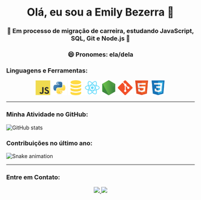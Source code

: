 <div align="center">
  <h1>Olá, eu sou a Emily Bezerra 👋</h1>
  <h3>🚀 Em processo de migração de carreira, estudando JavaScript, SQL, Git e Node.js 🌱</h3>
  <h3>😄 Pronomes: ela/dela</h3>
</div>

### Linguagens e Ferramentas:

<div align="center">
  <img src="https://raw.githubusercontent.com/devicons/devicon/master/icons/javascript/javascript-original.svg" alt="JavaScript" width="40" height="40">
  <img src="https://raw.githubusercontent.com/devicons/devicon/master/icons/python/python-original.svg" alt="Python" width="40" height="40">
  <img src="https://raw.githubusercontent.com/devicons/devicon/master/icons/sql/sql-original.svg" alt="SQL" width="40" height="40">
  <img src="https://raw.githubusercontent.com/devicons/devicon/master/icons/react/react-original.svg" alt="React" width="40" height="40">
  <img src="https://raw.githubusercontent.com/devicons/devicon/master/icons/nodejs/nodejs-original.svg" alt="Node.js" width="40" height="40">
  <img src="https://raw.githubusercontent.com/devicons/devicon/master/icons/git/git-original.svg" alt="Git" width="40" height="40">
  <img src="https://raw.githubusercontent.com/devicons/devicon/master/icons/html5/html5-original.svg" alt="HTML5" width="40" height="40">
  <img src="https://raw.githubusercontent.com/devicons/devicon/master/icons/css3/css3-original.svg" alt="CSS3" width="40" height="40">
</div>

---

### Minha Atividade no GitHub:

![GitHub stats](https://github-readme-stats.vercel.app/api?username=EmilyBezerra&show_icons=true&theme=dark)

<!-- Contribuições no último ano com estilo de Pac-Man -->
### Contribuições no último ano:

![Snake animation](https://github.com/SEU_USUARIO/SEU_REPOSITORIO/blob/master/github-contribution-grid-snake.svg)

---

### Entre em Contato:

<div align="center">
  <a href="https://www.linkedin.com/in/emilybezerra/" target="_blank">
    <img src="https://img.shields.io/badge/-LinkedIn-%230077B5?style=for-the-badge&logo=linkedin&logoColor=white" target="_blank">
  </a>
  <a href="mailto:emily.bezerra9343@gmail.com" target="_blank">
    <img src="https://img.shields.io/badge/-Email-%23333?style=for-the-badge&logo=gmail&logoColor=white" target="_blank">
  </a>
</div>
